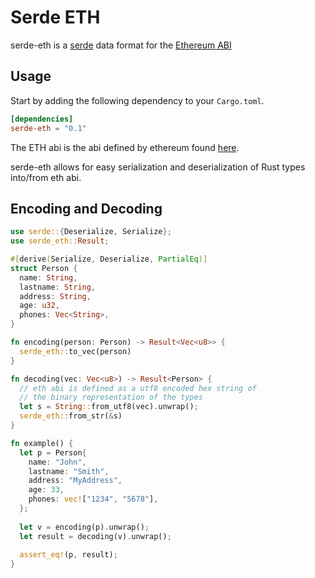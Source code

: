 # Serde ETH
serde-eth is a [serde](https://serde.rs) data format for the [Ethereum ABI](https://solidity.readthedocs.io/en/develop/abi-spec.html)

## Usage

Start by adding the following dependency to your `Cargo.toml`.

```toml
[dependencies]
serde-eth = "0.1"
```

The ETH abi is the abi defined by ethereum found [here](https://solidity.readthedocs.io/en/develop/abi-spec.html).

serde-eth allows for easy serialization and deserialization of Rust types into/from eth abi.

## Encoding and Decoding

```rust
use serde::{Deserialize, Serialize};
use serde_eth::Result;

#[derive(Serialize, Deserialize, PartialEq)]
struct Person {
  name: String,
  lastname: String,
  address: String,
  age: u32,
  phones: Vec<String>,
}

fn encoding(person: Person) -> Result<Vec<u8>> {
  serde_eth::to_vec(person)
}

fn decoding(vec: Vec<u8>) -> Result<Person> {
  // eth abi is defined as a utf8 encoded hex string of
  // the binary representation of the types
  let s = String::from_utf8(vec).unwrap();
  serde_eth::from_str(&s)
}

fn example() {
  let p = Person{
    name: "John",
    lastname: "Smith",
    address: "MyAddress",
    age: 33,
    phones: vec!["1234", "5678"],
  };
  
  let v = encoding(p).unwrap();
  let result = decoding(v).unwrap();
  
  assert_eq!(p, result);
}
```
